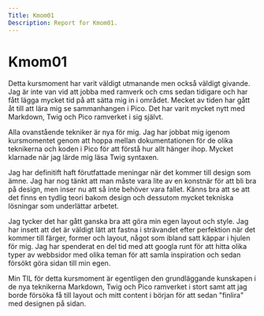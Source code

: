```yaml
---
Title: Kmom01
Description: Report for Kmom01.
---
```


Kmom01
======

Detta kursmoment har varit väldigt utmanande men också väldigt givande. Jag är inte van vid att
jobba med ramverk och cms sedan tidigare och har fått lägga mycket tid på att sätta mig in i området.
Mecket av tiden har gått åt till att lära mig se sammanhangen i Pico. Det har varit mycket nytt med 
Markdown, Twig och Pico ramverket i sig självt.

Alla ovanstående tekniker är nya för mig. Jag har jobbat mig igenom kursmomentet genom att hoppa mellan
dokumentationen för de olika teknikerna och koden i Pico för att förstå hur allt hänger ihop. Mycket
klarnade när jag lärde mig läsa Twig syntaxen.

Jag har definitift haft förutfattade meningar när det kommer till design som ämne. Jag har nog tänkt att
man måste vara lite av en konstnär för att bli bra på design, men inser nu att så inte behöver vara fallet.
Känns bra att se att det finns en tydlig teori bakom design och dessutom mycket tekniska lösningar som
underlättar arbetet.

Jag tycker det har gått ganska bra att göra min egen layout och style. Jag har insett att det är väldigt
lätt att fastna i strävandet efter perfektion när det kommer till färger, former och layout, något som 
ibland satt käppar i hjulen för mig. Jag har spenderat en del tid med att googla runt för att hitta olika
typer av webbsidor med olika teman för att samla inspiration och sedan försökt göra sidan till min egen.

Min TIL för detta kursmoment är egentligen den grundläggande kunskapen i de nya teknikerna Markdown, Twig
och Pico ramverket i stort samt att jag borde försöka få till layout och mitt content i början för att
sedan "finlira" med designen på sidan.